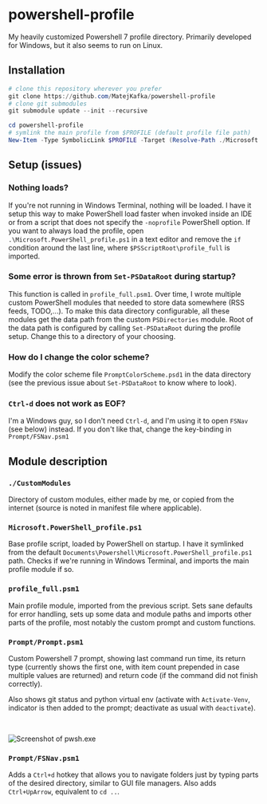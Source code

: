 # powershell-profile
My heavily customized Powershell 7 profile directory. Primarily developed for Windows, but it also seems to run on Linux.

## Installation

```powershell
# clone this repository wherever you prefer
git clone https://github.com/MatejKafka/powershell-profile
# clone git submodules
git submodule update --init --recursive

cd powershell-profile
# symlink the main profile from $PROFILE (default profile file path)
New-Item -Type SymbolicLink $PROFILE -Target (Resolve-Path ./Microsoft.PowerShell_profile.ps1)
```

## Setup (issues)

### Nothing loads?

If you're not running in Windows Terminal, nothing will be loaded. I have it setup this way to make PowerShell load faster when invoked inside an IDE or from a script that does not specify the `-noprofile` PowerShell option. If you want to always load the profile, open `.\Microsoft.PowerShell_profile.ps1` in a text editor and remove the `if` condition around the last line, where `$PSScriptRoot\profile_full` is imported.

### Some error is thrown from `Set-PSDataRoot` during startup?

This function is called in `profile_full.psm1`. Over time, I wrote multiple custom PowerShell modules that needed to store data somewhere (RSS feeds, TODO,...). To make this data directory configurable, all these modules get the data path from the custom `PSDirectories` module. Root of the data path is configured by calling `Set-PSDataRoot` during the profile setup. Change this to a directory of your choosing.

### How do I change the color scheme?

Modify the color scheme file `PromptColorScheme.psd1` in the data directory (see the previous issue about `Set-PSDataRoot` to know where to look).

### `Ctrl-d` does not work as EOF?

I'm a Windows guy, so I don't need `Ctrl-d`, and I'm using it to open `FSNav` (see below) instead. If you don't like that, change the key-binding in `Prompt/FSNav.psm1`

## Module description

### `./CustomModules`

Directory of custom modules, either made by me, or copied from the internet (source is noted in manifest file where applicable).

### `Microsoft.PowerShell_profile.ps1`

Base profile script, loaded by PowerShell on startup. I have it symlinked from the default `Documents\Powershell\Microsoft.PowerShell_profile.ps1` path. Checks if we're running in Windows Terminal, and imports the main profile module if so.

### `profile_full.psm1`

Main profile module, imported from the previous script. Sets sane defaults for error handling, sets up some data and module paths and imports other parts of the profile, most notably the custom prompt and custom functions.

### `Prompt/Prompt.psm1`

Custom Powershell 7 prompt, showing last command run time, its return type (currently shows the first one, with item count prepended in case multiple values are returned) and return code (if the command did not finish correctly).

Also shows git status and python virtual env (activate with `Activate-Venv`, indicator is then added to the prompt; deactivate as usual with `deactivate`).

<br>

![Screenshot of pwsh.exe](https://i.imgur.com/11lNgtK.png)

### `Prompt/FSNav.psm1`
Adds a `Ctrl+d` hotkey that allows you to navigate folders just by typing parts of the desired directory, similar to GUI file managers.
Also adds `Ctrl+UpArrow`, equivalent to `cd ..`.

